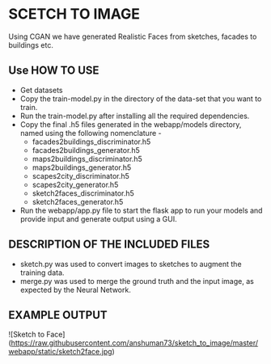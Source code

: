 # SCETCH TO IMAGE
Using CGAN we have generated Realistic Faces from sketches, facades to buildings etc.


## Use HOW TO USE

* Get datasets
* Copy the train-model.py in the directory of the data-set that you want to train.
* Run the train-model.py after installing all the required dependencies.
* Copy the final .h5 files generated in the webapp/models directory, named using the following nomenclature - 
	* facades2buildings_discriminator.h5
	* facades2buildings_generator.h5
	* maps2buildings_discriminator.h5
	* maps2buildings_generator.h5
	* scapes2city_discriminator.h5
	* scapes2city_generator.h5
	* sketch2faces_discriminator.h5
	* sketch2faces_generator.h5
* Run the webapp/app.py file to start the flask app to run your models and provide input and generate output using a GUI.


## DESCRIPTION OF THE INCLUDED FILES

* sketch.py was used to convert images to sketches to augment the training data.
* merge.py was used to merge the ground truth and the input image, as expected by the Neural Network.

## EXAMPLE OUTPUT

![Sketch to Face]
 	(https://raw.githubusercontent.com/anshuman73/sketch_to_image/master/webapp/static/sketch2face.jpg)
